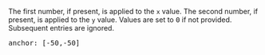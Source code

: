 <p class="b30">
The first number, if present, is applied to the <code>x</code> value.  The second number, if present, is applied to the <code>y</code> value. Values are set to <samp class="number">0</samp> if not provided.  Subsequent entries are ignored.
</p>
<pre data-ace="readonly" style="width:100%;">anchor: [-50,-50]</pre>